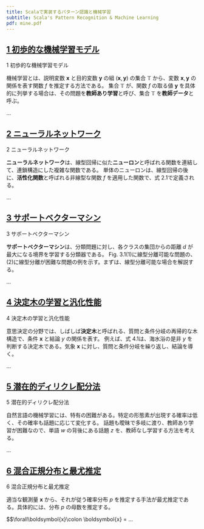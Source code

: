 ```yaml
---
title: Scalaで実装するパターン認識と機械学習
subtitle: Scala's Pattern Recognition & Machine Learning
pdf: mine.pdf
---
```

## [1 初歩的な機械学習モデル](https://zenn.dev/nextzlog/articles/mine-chapter1)
1 初歩的な機械学習モデル

機械学習とは、説明変数 $\boldsymbol{x}$ と目的変数 $\boldsymbol{y}$ の組 $\left(\boldsymbol{x},\boldsymbol{y}\right)$ の集合 $\mathbb{T}$ から、変数 $\boldsymbol{x},\boldsymbol{y}$ の関係を表す関数 $f$ を推定する方法である。
集合 $\mathbb{T}$ が、関数 $f$ の取る値 $\boldsymbol{y}$ を具体的に列挙する場合は、その問題を**教師あり学習**と呼び、集合 $\mathbb{T}$ を**教師データ**と呼ぶ。

...
## [2 ニューラルネットワーク](https://zenn.dev/nextzlog/articles/mine-chapter2)
2 ニューラルネットワーク

**ニューラルネットワーク**は、線型回帰に似た**ニューロン**と呼ばれる関数を連結して、連鎖構造にした複雑な関数である。
単体のニューロンは、線型回帰の後に、**活性化関数**と呼ばれる非線型な関数 $f$ を適用した関数で、式 2.1で定義される。

...
## [3 サポートベクターマシン](https://zenn.dev/nextzlog/articles/mine-chapter3)
3 サポートベクターマシン

**サポートベクターマシン**は、分類問題に対し、各クラスの集団からの距離 $d$ が最大になる境界を学習する分類器である。
Fig. 3.1(1)に線型分離可能な問題の、(2)に線型分離が困難な問題の例を示す。まずは、線型分離可能な場合を解説する。

...
## [4 決定木の学習と汎化性能](https://zenn.dev/nextzlog/articles/mine-chapter4)
4 決定木の学習と汎化性能

意思決定の分野では、しばしば**決定木**と呼ばれる、質問と条件分岐の再帰的な木構造で、条件 $\boldsymbol{x}$ と結論 $y$ の関係を表す。
例えば、式 4.1は、海水浴の是非 $y$ を判断する決定木である。気象 $\boldsymbol{x}$ に対し、質問と条件分岐を繰り返し、結論を導く。

...
## [5 潜在的ディリクレ配分法](https://zenn.dev/nextzlog/articles/mine-chapter5)
5 潜在的ディリクレ配分法

自然言語の機械学習には、特有の困難がある。特定の形態素が出現する確率は低く、その確率も話題に応じて変化する。
話題も曖昧で多岐に渡り、教師あり学習が困難なので、単語 $w$ の背後にある話題 $z$ を、教師なし学習する方法を考える。

...
## [6 混合正規分布と最尤推定](https://zenn.dev/nextzlog/articles/mine-chapter6)
6 混合正規分布と最尤推定

適当な観測量 $\boldsymbol{x}$ から、それが従う確率分布 $p$ を推定する手法が最尤推定である。具体的には、分布 $p$ の母数を推定する。

$$\forall\boldsymbol{x}\colon \boldsymbol{x} =
...
